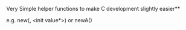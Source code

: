 Very Simple helper functions to make C development slightly easier**

e.g. new(<built in c type>, <init value*>)
or newA(<length>)